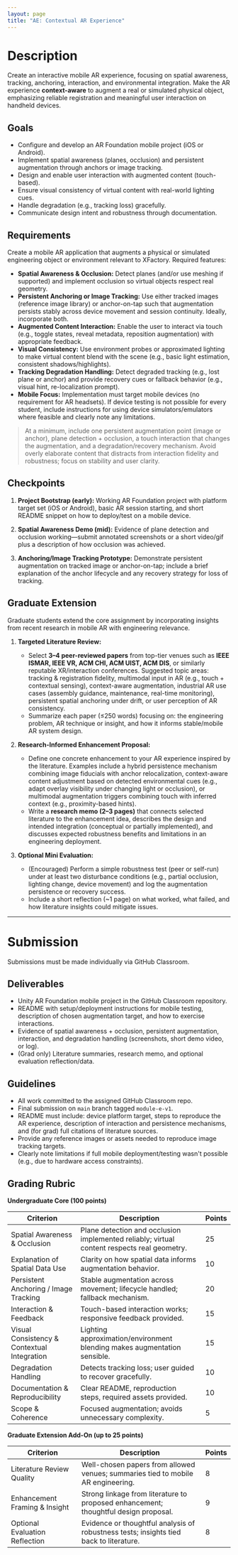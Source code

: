 ```yaml
---
layout: page
title: "AE: Contextual AR Experience"
---
```


# Description
Create an interactive mobile AR experience, focusing on spatial awareness, tracking, anchoring, interaction, and environmental integration. Make the AR experience **context-aware** to augment a real or simulated physical object, emphasizing reliable registration and meaningful user interaction on handheld devices.

## Goals
- Configure and develop an AR Foundation mobile project (iOS or Android).  
- Implement spatial awareness (planes, occlusion) and persistent augmentation through anchors or image tracking.  
- Design and enable user interaction with augmented content (touch-based).  
- Ensure visual consistency of virtual content with real-world lighting cues.  
- Handle degradation (e.g., tracking loss) gracefully.  
- Communicate design intent and robustness through documentation.

## Requirements
Create a mobile AR application that augments a physical or simulated engineering object or environment relevant to XFactory. Required features:  

- **Spatial Awareness & Occlusion:** Detect planes (and/or use meshing if supported) and implement occlusion so virtual objects respect real geometry.  
- **Persistent Anchoring or Image Tracking:** Use either tracked images (reference image library) or anchor-on-tap such that augmentation persists stably across device movement and session continuity. Ideally, incorporate both.
- **Augmented Content Interaction:** Enable the user to interact via touch (e.g., toggle states, reveal metadata, reposition augmentation) with appropriate feedback.  
- **Visual Consistency:** Use environment probes or approximated lighting to make virtual content blend with the scene (e.g., basic light estimation, consistent shadows/highlights).  
- **Tracking Degradation Handling:** Detect degraded tracking (e.g., lost plane or anchor) and provide recovery cues or fallback behavior (e.g., visual hint, re-localization prompt).  
- **Mobile Focus:** Implementation must target mobile devices (no requirement for AR headsets). If device testing is not possible for every student, include instructions for using device simulators/emulators where feasible and clearly note any limitations.

> At a minimum, include one persistent augmentation point (image or anchor), plane detection + occlusion, a touch interaction that changes the augmentation, and a degradation/recovery mechanism. Avoid overly elaborate content that distracts from interaction fidelity and robustness; focus on stability and user clarity.

## Checkpoints

1. **Project Bootstrap (early):** Working AR Foundation project with platform target set (iOS or Android), basic AR session starting, and short README snippet on how to deploy/test on a mobile device.

2. **Spatial Awareness Demo (mid):** Evidence of plane detection and occlusion working—submit annotated screenshots or a short video/gif plus a description of how occlusion was achieved.

3. **Anchoring/Image Tracking Prototype:** Demonstrate persistent augmentation on tracked image or anchor-on-tap; include a brief explanation of the anchor lifecycle and any recovery strategy for loss of tracking.

## Graduate Extension

Graduate students extend the core assignment by incorporating insights from recent research in mobile AR with engineering relevance.
 
1. **Targeted Literature Review:**  
   - Select **3–4 peer-reviewed papers** from top-tier venues such as **IEEE ISMAR, IEEE VR, ACM CHI, ACM UIST, ACM DIS**, or similarly reputable XR/interaction conferences. Suggested topic areas: tracking & registration fidelity, multimodal input in AR (e.g., touch + contextual sensing), context-aware augmentation, industrial AR use cases (assembly guidance, maintenance, real-time monitoring), persistent spatial anchoring under drift, or user perception of AR consistency.  
   - Summarize each paper (≤250 words) focusing on: the engineering problem, AR technique or insight, and how it informs stable/mobile AR system design.

2. **Research-Informed Enhancement Proposal:**  
   - Define one concrete enhancement to your AR experience inspired by the literature. Examples include a hybrid persistence mechanism combining image fiducials with anchor relocalization, context-aware content adjustment based on detected environmental cues (e.g., adapt overlay visibility under changing light or occlusion), or multimodal augmentation triggers combining touch with inferred context (e.g., proximity-based hints).  
   - Write a **research memo (2–3 pages)** that connects selected literature to the enhancement idea, describes the design and intended integration (conceptual or partially implemented), and discusses expected robustness benefits and limitations in an engineering deployment.

3. **Optional Mini Evaluation:**  
   - (Encouraged) Perform a simple robustness test (peer or self-run) under at least two disturbance conditions (e.g., partial occlusion, lighting change, device movement) and log the augmentation persistence or recovery success. 
   - Include a short reflection (~1 page) on what worked, what failed, and how literature insights could mitigate issues.


---

# Submission

Submissions must be made individually via GitHub Classroom. 

## Deliverables

- Unity AR Foundation mobile project in the GitHub Classroom repository.  
- README with setup/deployment instructions for mobile testing, description of chosen augmentation target, and how to exercise interactions.  
- Evidence of spatial awareness + occlusion, persistent augmentation, interaction, and degradation handling (screenshots, short demo video, or log).  
- (Grad only) Literature summaries, research memo, and optional evaluation reflection/data.

## Guidelines

- All work committed to the assigned GitHub Classroom repo.  
- Final submission on `main` branch tagged `module-e-v1`.  
- README must include: device platform target, steps to reproduce the AR experience, description of interaction and persistence mechanisms, and (for grad) full citations of literature sources.  
- Provide any reference images or assets needed to reproduce image tracking targets.  
- Clearly note limitations if full mobile deployment/testing wasn't possible (e.g., due to hardware access constraints).

## Grading Rubric

**Undergraduate Core (100 points)**

| Criterion | Description | Points |
|-----------|-------------|--------|
| Spatial Awareness & Occlusion | Plane detection and occlusion implemented reliably; virtual content respects real geometry. | 25 |
| Explanation of Spatial Data Use | Clarity on how spatial data informs augmentation behavior. | 10 |
| Persistent Anchoring / Image Tracking | Stable augmentation across movement; lifecycle handled; fallback mechanism. | 20 |
| Interaction & Feedback | Touch-based interaction works; responsive feedback provided. | 15 |
| Visual Consistency & Contextual Integration | Lighting approximation/environment blending makes augmentation sensible. | 15 |
| Degradation Handling | Detects tracking loss; user guided to recover gracefully. | 10 |
| Documentation & Reproducibility | Clear README, reproduction steps, required assets provided. | 10 |
| Scope & Coherence | Focused augmentation; avoids unnecessary complexity. | 5 |

**Graduate Extension Add-On (up to 25 points)**

| Criterion | Description | Points |
|-----------|-------------|--------|
| Literature Review Quality | Well-chosen papers from allowed venues; summaries tied to mobile AR engineering. | 8 |
| Enhancement Framing & Insight | Strong linkage from literature to proposed enhancement; thoughtful design proposal. | 9 |
| Optional Evaluation Reflection | Evidence or thoughtful analysis of robustness tests; insights tied back to literature. | 8 |